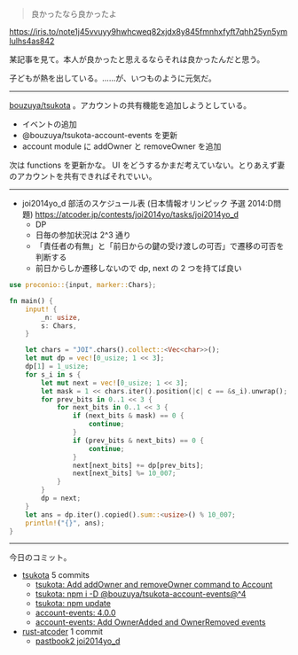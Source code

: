 > 良かったなら良かったよ

<https://iris.to/note1j45vvuyy9hwhcweq82xjdx8y845fmnhxfyft7qhh25yn5ymlulhs4as842>

某記事を見て。本人が良かったと思えるならそれは良かったんだと思う。

子どもが熱を出している。……が、いつものように元気だ。

---

[bouzuya/tsukota] 。アカウントの共有機能を追加しようとしている。

- イベントの追加
- @bouzuya/tsukota-account-events を更新
- account module に addOwner と removeOwner を追加

次は functions を更新かな。 UI をどうするかまだ考えていない。とりあえず妻のアカウントを共有できればそれでいい。

---

- joi2014yo_d 部活のスケジュール表 (日本情報オリンピック 予選 2014:D問題)
  <https://atcoder.jp/contests/joi2014yo/tasks/joi2014yo_d>
  - DP
  - 日毎の参加状況は 2^3 通り
  - 「責任者の有無」と「前日からの鍵の受け渡しの可否」で遷移の可否を判断する
  - 前日からしか遷移しないので dp, next の 2 つを持てば良い

```rust
use proconio::{input, marker::Chars};

fn main() {
    input! {
        _n: usize,
        s: Chars,
    }

    let chars = "JOI".chars().collect::<Vec<char>>();
    let mut dp = vec![0_usize; 1 << 3];
    dp[1] = 1_usize;
    for s_i in s {
        let mut next = vec![0_usize; 1 << 3];
        let mask = 1 << chars.iter().position(|c| c == &s_i).unwrap();
        for prev_bits in 0..1 << 3 {
            for next_bits in 0..1 << 3 {
                if (next_bits & mask) == 0 {
                    continue;
                }
                if (prev_bits & next_bits) == 0 {
                    continue;
                }
                next[next_bits] += dp[prev_bits];
                next[next_bits] %= 10_007;
            }
        }
        dp = next;
    }
    let ans = dp.iter().copied().sum::<usize>() % 10_007;
    println!("{}", ans);
}
```

---

今日のコミット。

- [tsukota](https://github.com/bouzuya/tsukota) 5 commits
  - [tsukota: Add addOwner and removeOwner command to Account](https://github.com/bouzuya/tsukota/commit/018fd1ba0b7afa414c454c56c4f4f46443e2119a)
  - [tsukota: npm i -D @bouzuya/tsukota-account-events@^4](https://github.com/bouzuya/tsukota/commit/a885a58fff05e73442632a305ea4706c40574dba)
  - [tsukota: npm update](https://github.com/bouzuya/tsukota/commit/0172f331445a59ca82995ae4afc62bfd52fbf6f1)
  - [account-events: 4.0.0](https://github.com/bouzuya/tsukota/commit/08badf189317267d033e14a087a48f60379eb5fd)
  - [account-events: Add OwnerAdded and OwnerRemoved events](https://github.com/bouzuya/tsukota/commit/b57de8aff5ed71bbe3d7980bbaff0e1af8d08cc0)
- [rust-atcoder](https://github.com/bouzuya/rust-atcoder) 1 commit
  - [pastbook2 joi2014yo_d](https://github.com/bouzuya/rust-atcoder/commit/aed3f1ea0167b9504b9e4f5a3e5984b5cb0f6f06)

[bouzuya/tsukota]: https://github.com/bouzuya/tsukota
